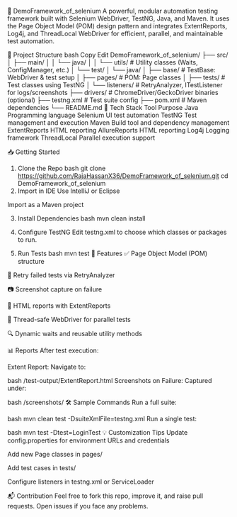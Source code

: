 🚀 DemoFramework_of_selenium
A powerful, modular automation testing framework built with Selenium WebDriver, TestNG, Java, and Maven. It uses the Page Object Model (POM) design pattern and integrates ExtentReports, Log4j, and ThreadLocal WebDriver for efficient, parallel, and maintainable test automation.

📂 Project Structure
bash
Copy
Edit
DemoFramework_of_selenium/
├── src/
│   ├── main/
│   │   └── java/
│   │       └── utils/            # Utility classes (Waits, ConfigManager, etc.)
│   └── test/
│       └── java/
│           ├── base/            # TestBase: WebDriver & test setup
│           ├── pages/           # POM: Page classes
│           ├── tests/           # Test classes using TestNG
│           └── listeners/       # RetryAnalyzer, ITestListener for logs/screenshots
├── drivers/                     # ChromeDriver/GeckoDriver binaries (optional)
├── testng.xml                   # Test suite config
├── pom.xml                      # Maven dependencies
└── README.md
🔧 Tech Stack
Tool	Purpose
Java	Programming language
Selenium	UI test automation
TestNG	Test management and execution
Maven	Build tool and dependency management
ExtentReports	HTML reporting
AllureReports HTML reporting
Log4j	Logging framework
ThreadLocal	Parallel execution support

📥 Getting Started
1. Clone the Repo
bash
git clone https://github.com/RajaHassanX36/DemoFramework_of_selenium.git
cd DemoFramework_of_selenium
2. Import in IDE
Use IntelliJ or Eclipse

Import as a Maven project

3. Install Dependencies
bash
mvn clean install
4. Configure TestNG
Edit testng.xml to choose which classes or packages to run.

5. Run Tests
bash
mvn test
🧪 Features
✅ Page Object Model (POM) structure

🔁 Retry failed tests via RetryAnalyzer

📷 Screenshot capture on failure

📄 HTML reports with ExtentReports

🧵 Thread-safe WebDriver for parallel tests

🔍 Dynamic waits and reusable utility methods

📊 Reports
After test execution:

Extent Report:
Navigate to:

bash
/test-output/ExtentReport.html
Screenshots on Failure:
Captured under:

bash
/screenshots/
🛠 Sample Commands
Run a full suite:

bash
mvn clean test -DsuiteXmlFile=testng.xml
Run a single test:

bash
mvn test -Dtest=LoginTest
💡 Customization Tips
Update config.properties for environment URLs and credentials

Add new Page classes in pages/

Add test cases in tests/

Configure listeners in testng.xml or ServiceLoader

📬 Contribution
Feel free to fork this repo, improve it, and raise pull requests. Open issues if you face any problems.

